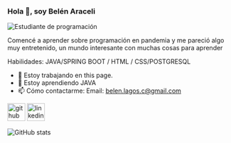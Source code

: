 ### Hola 👋, soy Belén Araceli
![Estudiante de programación](https://github.com/BelenAraceliLagos)

Comencé a aprender sobre programación en pandemia y me pareció algo muy entretenido, un mundo interesante con muchas cosas para aprender

Habilidades: JAVA/SPRING BOOT / HTML / CSS/POSTGRESQL

- 🔭 Estoy trabajando en this page. 
- 🌱 Estoy aprendiendo JAVA 
- 📫 Cómo contactarme: Email: belen.lagos.c@gmail.com 


[<img src='https://cdn.jsdelivr.net/npm/simple-icons@3.0.1/icons/github.svg' alt='github' height='40'>](https://github.com/BelenAraceliLagos)  [<img src='https://cdn.jsdelivr.net/npm/simple-icons@3.0.1/icons/linkedin.svg' alt='linkedin' height='40'>](https://www.linkedin.com/in/https://www.linkedin.com/in/belen-lagos-1990programacion//)  

![GitHub stats](https://github-readme-stats.vercel.app/api?username=BelenAraceliLagos&show_icons=true)  


